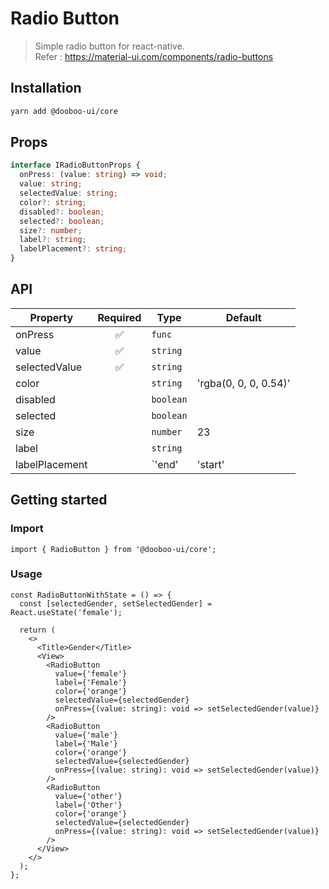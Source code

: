 # Radio Button

> Simple radio button for react-native.  
> Refer : <https://material-ui.com/components/radio-buttons>

## Installation

```sh
yarn add @dooboo-ui/core
```

## Props

```ts
interface IRadioButtonProps {
  onPress: (value: string) => void;
  value: string;
  selectedValue: string;
  color?: string;
  disabled?: boolean;
  selected?: boolean;
  size?: number;
  label?: string;
  labelPlacement?: string;
}
```

## API

| Property       |      Required      | Type                           | Default               |
| -------------- | :----------------: | ------------------------------ | --------------------- |
| onPress        | :white_check_mark: | `func`                         |                       |
| value          | :white_check_mark: | `string`                       |                       |
| selectedValue  | :white_check_mark: | `string`                       |                       |
| color          |                    | `string`                       | 'rgba(0, 0, 0, 0.54)' |
| disabled       |                    | `boolean`                      |                       |
| selected       |                    | `boolean`                      |                       |
| size           |                    | `number`                       | 23                    |
| label          |                    | `string`                       |                       |
| labelPlacement |                    | `'end'|'start'|'top'|'bottom'` | 'end'                 |

## Getting started

### Import

```tsx
import { RadioButton } from '@dooboo-ui/core';
```

### Usage

```tsx
const RadioButtonWithState = () => {
  const [selectedGender, setSelectedGender] = React.useState('female');

  return (
    <>
      <Title>Gender</Title>
      <View>
        <RadioButton
          value={'female'}
          label={'Female'}
          color={'orange'}
          selectedValue={selectedGender}
          onPress={(value: string): void => setSelectedGender(value)}
        />
        <RadioButton
          value={'male'}
          label={'Male'}
          color={'orange'}
          selectedValue={selectedGender}
          onPress={(value: string): void => setSelectedGender(value)}
        />
        <RadioButton
          value={'other'}
          label={'Other'}
          color={'orange'}
          selectedValue={selectedGender}
          onPress={(value: string): void => setSelectedGender(value)}
        />
      </View>
    </>
  );
};
```
